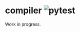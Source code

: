 # compiler ![pytest](https://github.com/Sibilance/compiler/workflows/pytest/badge.svg)

Work in progress.
